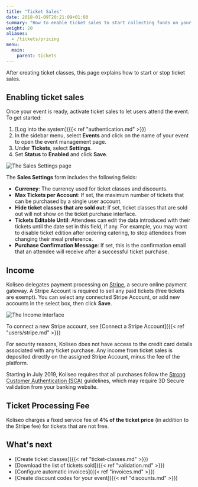```yaml
---
title: "Ticket Sales"
date: 2018-01-09T20:21:09+01:00
summary: "How to enable ticket sales to start collecting funds on your Stripe Account."
weight: 20
aliases:
  - /tickets/pricing
menu:
  main:
    parent: tickets
---
```


After creating ticket classes, this page explains how to start or stop ticket sales.

## Enabling ticket sales

Once your event is ready, activate ticket sales to let users attend the event. To get started:

1. [Log into the system]({{< ref "authentication.md" >}})
1. In the sidebar menu, select **Events** and click on the name of your event to open the event management page.
1. Under **Tickets**, select **Settings**.
1. Set **Status** to **Enabled** and click **Save**.

![The Sales Settings page](/img/screenshots/events/sales-settings.avif)

The **Sales Settings** form includes the following fields:

- **Currency**: The currency used for ticket classes and discounts.
- **Max Tickets per Account**: If set, the maximum number of tickets that can be purchased by a single user account.
- **Hide ticket classes that are sold out**: If set, ticket classes that are sold out will not show on the ticket purchase interface.
- **Tickets Editable Until**: Attendees can edit the data introduced with their tickets until the date set in this field, if any. For example, you may want to disable ticket edition after ordering catering, to stop attendees from changing their meal preference.
- **Purchase Confirmation Message**: If set, this is the confirmation email that an attendee will receive after a successful ticket purchase.

## Income

Koliseo delegates payment processing on [Stripe](http://stripe.com), a secure online payment gateway. A Stripe Account is required to sell any paid tickets (free tickets are exempt). You can select any connected Stripe Account, or add new accounts in the select box, then click **Save**.

![The Income interface](/img/screenshots/events/income.avif)

To connect a new Stripe account, see [Connect a Stripe Account]({{< ref "users/stripe.md" >}})

For security reasons, Koliseo does not have access to the credit card details associated with any ticket purchase. Any income from ticket sales is deposited directly on the assigned Stripe Account, minus the fee of the platform.

Starting in July 2019, Koliseo requires that all purchases follow the [Strong Customer Authentication (SCA)](https://stripe.com/docs/strong-customer-authentication) guidelines, which may require 3D Secure validation from your banking website.

## Ticket Processing Fee

Koliseo charges a fixed service fee of **4% of the ticket price** (in addition to the Stripe fee) for tickets that are not free.

## What's next

- [Create ticket classes]({{< ref "ticket-classes.md" >}})
- [Download the list of tickets sold]({{< ref "validation.md" >}})
- [Configure automatic invoices]({{< ref "invoices.md" >}})
- [Create discount codes for your event]({{< ref "discounts.md" >}})
